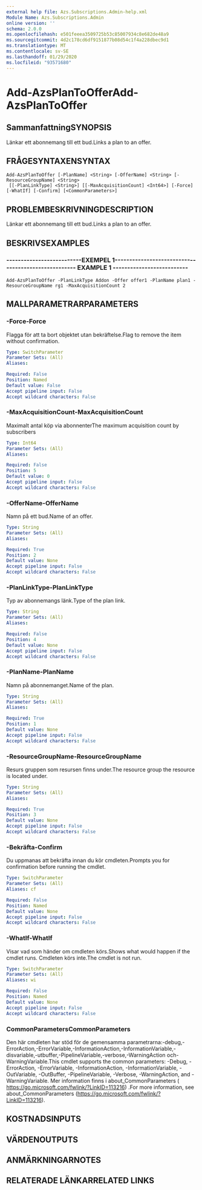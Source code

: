 ```yaml
---
external help file: Azs.Subscriptions.Admin-help.xml
Module Name: Azs.Subscriptions.Admin
online version: ''
schema: 2.0.0
ms.openlocfilehash: e501feeea3509725b53c85007934c8e682de48a9
ms.sourcegitcommit: 4d2c178cd6df9151877b08d54c1f4a228dbec9d1
ms.translationtype: MT
ms.contentlocale: sv-SE
ms.lasthandoff: 01/29/2020
ms.locfileid: "93571680"
---
```

# <span data-ttu-id="4cf36-101">Add-AzsPlanToOffer</span><span class="sxs-lookup"><span data-stu-id="4cf36-101">Add-AzsPlanToOffer</span></span>

## <span data-ttu-id="4cf36-102">Sammanfattning</span><span class="sxs-lookup"><span data-stu-id="4cf36-102">SYNOPSIS</span></span>
<span data-ttu-id="4cf36-103">Länkar ett abonnemang till ett bud.</span><span class="sxs-lookup"><span data-stu-id="4cf36-103">Links a plan to an offer.</span></span>

## <span data-ttu-id="4cf36-104">FRÅGESYNTAXEN</span><span class="sxs-lookup"><span data-stu-id="4cf36-104">SYNTAX</span></span>

```
Add-AzsPlanToOffer [-PlanName] <String> [-OfferName] <String> [-ResourceGroupName] <String>
 [[-PlanLinkType] <String>] [[-MaxAcquisitionCount] <Int64>] [-Force] [-WhatIf] [-Confirm] [<CommonParameters>]
```

## <span data-ttu-id="4cf36-105">PROBLEMBESKRIVNING</span><span class="sxs-lookup"><span data-stu-id="4cf36-105">DESCRIPTION</span></span>
<span data-ttu-id="4cf36-106">Länkar ett abonnemang till ett bud.</span><span class="sxs-lookup"><span data-stu-id="4cf36-106">Links a plan to an offer.</span></span>

## <span data-ttu-id="4cf36-107">BESKRIVS</span><span class="sxs-lookup"><span data-stu-id="4cf36-107">EXAMPLES</span></span>

### <span data-ttu-id="4cf36-108">--------------------------EXEMPEL 1--------------------------</span><span class="sxs-lookup"><span data-stu-id="4cf36-108">-------------------------- EXAMPLE 1 --------------------------</span></span>
```
Add-AzsPlanToOffer -PlanLinkType Addon -Offer offer1 -PlanName plan1 -ResourceGroupName rg1 -MaxAcquisitionCount 2
```

## <span data-ttu-id="4cf36-109">MALLPARAMETRAR</span><span class="sxs-lookup"><span data-stu-id="4cf36-109">PARAMETERS</span></span>

### <span data-ttu-id="4cf36-110">-Force</span><span class="sxs-lookup"><span data-stu-id="4cf36-110">-Force</span></span>
<span data-ttu-id="4cf36-111">Flagga för att ta bort objektet utan bekräftelse.</span><span class="sxs-lookup"><span data-stu-id="4cf36-111">Flag to remove the item without confirmation.</span></span>

```yaml
Type: SwitchParameter
Parameter Sets: (All)
Aliases: 

Required: False
Position: Named
Default value: False
Accept pipeline input: False
Accept wildcard characters: False
```

### <span data-ttu-id="4cf36-112">-MaxAcquisitionCount</span><span class="sxs-lookup"><span data-stu-id="4cf36-112">-MaxAcquisitionCount</span></span>
<span data-ttu-id="4cf36-113">Maximalt antal köp via abonnenter</span><span class="sxs-lookup"><span data-stu-id="4cf36-113">The maximum acquisition count by subscribers</span></span>

```yaml
Type: Int64
Parameter Sets: (All)
Aliases: 

Required: False
Position: 5
Default value: 0
Accept pipeline input: False
Accept wildcard characters: False
```

### <span data-ttu-id="4cf36-114">-OfferName</span><span class="sxs-lookup"><span data-stu-id="4cf36-114">-OfferName</span></span>
<span data-ttu-id="4cf36-115">Namn på ett bud.</span><span class="sxs-lookup"><span data-stu-id="4cf36-115">Name of an offer.</span></span>

```yaml
Type: String
Parameter Sets: (All)
Aliases: 

Required: True
Position: 2
Default value: None
Accept pipeline input: False
Accept wildcard characters: False
```

### <span data-ttu-id="4cf36-116">-PlanLinkType</span><span class="sxs-lookup"><span data-stu-id="4cf36-116">-PlanLinkType</span></span>
<span data-ttu-id="4cf36-117">Typ av abonnemangs länk.</span><span class="sxs-lookup"><span data-stu-id="4cf36-117">Type of the plan link.</span></span>

```yaml
Type: String
Parameter Sets: (All)
Aliases: 

Required: False
Position: 4
Default value: None
Accept pipeline input: False
Accept wildcard characters: False
```

### <span data-ttu-id="4cf36-118">-PlanName</span><span class="sxs-lookup"><span data-stu-id="4cf36-118">-PlanName</span></span>
<span data-ttu-id="4cf36-119">Namn på abonnemanget.</span><span class="sxs-lookup"><span data-stu-id="4cf36-119">Name of the plan.</span></span>

```yaml
Type: String
Parameter Sets: (All)
Aliases: 

Required: True
Position: 1
Default value: None
Accept pipeline input: False
Accept wildcard characters: False
```

### <span data-ttu-id="4cf36-120">-ResourceGroupName</span><span class="sxs-lookup"><span data-stu-id="4cf36-120">-ResourceGroupName</span></span>
<span data-ttu-id="4cf36-121">Resurs gruppen som resursen finns under.</span><span class="sxs-lookup"><span data-stu-id="4cf36-121">The resource group the resource is located under.</span></span>

```yaml
Type: String
Parameter Sets: (All)
Aliases: 

Required: True
Position: 3
Default value: None
Accept pipeline input: False
Accept wildcard characters: False
```

### <span data-ttu-id="4cf36-122">-Bekräfta</span><span class="sxs-lookup"><span data-stu-id="4cf36-122">-Confirm</span></span>
<span data-ttu-id="4cf36-123">Du uppmanas att bekräfta innan du kör cmdleten.</span><span class="sxs-lookup"><span data-stu-id="4cf36-123">Prompts you for confirmation before running the cmdlet.</span></span>

```yaml
Type: SwitchParameter
Parameter Sets: (All)
Aliases: cf

Required: False
Position: Named
Default value: None
Accept pipeline input: False
Accept wildcard characters: False
```

### <span data-ttu-id="4cf36-124">-WhatIf</span><span class="sxs-lookup"><span data-stu-id="4cf36-124">-WhatIf</span></span>
<span data-ttu-id="4cf36-125">Visar vad som händer om cmdleten körs.</span><span class="sxs-lookup"><span data-stu-id="4cf36-125">Shows what would happen if the cmdlet runs.</span></span>
<span data-ttu-id="4cf36-126">Cmdleten körs inte.</span><span class="sxs-lookup"><span data-stu-id="4cf36-126">The cmdlet is not run.</span></span>

```yaml
Type: SwitchParameter
Parameter Sets: (All)
Aliases: wi

Required: False
Position: Named
Default value: None
Accept pipeline input: False
Accept wildcard characters: False
```

### <span data-ttu-id="4cf36-127">CommonParameters</span><span class="sxs-lookup"><span data-stu-id="4cf36-127">CommonParameters</span></span>
<span data-ttu-id="4cf36-128">Den här cmdleten har stöd för de gemensamma parametrarna:-debug,-ErrorAction,-ErrorVariable,-InformationAction,-InformationVariable,-disvariable,-utbuffer,-PipelineVariable,-verbose,-WarningAction och-WarningVariable.</span><span class="sxs-lookup"><span data-stu-id="4cf36-128">This cmdlet supports the common parameters: -Debug, -ErrorAction, -ErrorVariable, -InformationAction, -InformationVariable, -OutVariable, -OutBuffer, -PipelineVariable, -Verbose, -WarningAction, and -WarningVariable.</span></span> <span data-ttu-id="4cf36-129">Mer information finns i about_CommonParameters ( https://go.microsoft.com/fwlink/?LinkID=113216) .</span><span class="sxs-lookup"><span data-stu-id="4cf36-129">For more information, see about_CommonParameters (https://go.microsoft.com/fwlink/?LinkID=113216).</span></span>

## <span data-ttu-id="4cf36-130">KOSTNADS</span><span class="sxs-lookup"><span data-stu-id="4cf36-130">INPUTS</span></span>

## <span data-ttu-id="4cf36-131">VÄRDEN</span><span class="sxs-lookup"><span data-stu-id="4cf36-131">OUTPUTS</span></span>

## <span data-ttu-id="4cf36-132">ANMÄRKNINGAR</span><span class="sxs-lookup"><span data-stu-id="4cf36-132">NOTES</span></span>

## <span data-ttu-id="4cf36-133">RELATERADE LÄNKAR</span><span class="sxs-lookup"><span data-stu-id="4cf36-133">RELATED LINKS</span></span>

